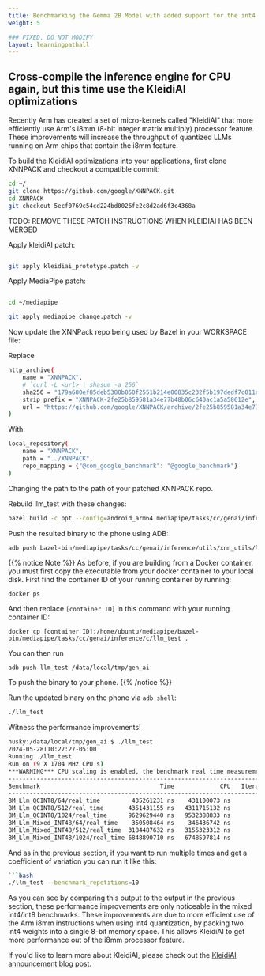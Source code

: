 ```yaml
---
title: Benchmarking the Gemma 2B Model with added support for the int4 kernels in KleidiAI via XNNPACK
weight: 5

### FIXED, DO NOT MODIFY
layout: learningpathall
---
```


## Cross-compile the inference engine for CPU again, but this time use the KleidiAI optimizations

Recently Arm has created a set of micro-kernels called "KleidiAI" that more efficiently use Arm's i8mm (8-bit integer matrix multiply) processor feature. These improvements will increase the throughput of quantized LLMs running on Arm chips that contain the i8mm feature.

To build the KleidiAI optimizations into your applications, first clone XNNPACK and checkout a compatible commit:

```bash
cd ~/
git clone https://github.com/google/XNNPACK.git
cd XNNPACK
git checkout 5ecf0769c54cd224bd0026fe2c8d2ad6f3c4368a
```

TODO: REMOVE THESE PATCH INSTRUCTIONS WHEN KLEIDIAI HAS BEEN MERGED

Apply kleidiAI patch:

```bash

git apply kleidiai_prototype.patch -v

```

Apply MediaPipe patch:

```bash

cd ~/mediapipe

git apply mediapipe_change.patch -v

```

Now update the XNNPack repo being used by Bazel in your WORKSPACE file:

Replace

```bash
http_archive(
    name = "XNNPACK",
    # `curl -L <url> | shasum -a 256`
    sha256 = "179a680ef85deb5380b850f2551b214e00835c232f5b197dedf7c011a6adf5a6",
    strip_prefix = "XNNPACK-2fe25b859581a34e77b48b06c640ac1a5a58612e",
    url = "https://github.com/google/XNNPACK/archive/2fe25b859581a34e77b48b06c640ac1a5a58612e.zip",
)
```

With:

```bash
local_repository(
    name = "XNNPACK",
    path = "../XNNPACK",
    repo_mapping = {"@com_google_benchmark": "@google_benchmark"}
)
```

Changing the path to the path of your patched XNNPACK repo.


Rebuild llm_test with these changes:

```bash
bazel build -c opt --config=android_arm64 mediapipe/tasks/cc/genai/inference/utils/xnn_utils:llm_test
```

Push the resulted binary to the phone using ADB:


```bash
adb push bazel-bin/mediapipe/tasks/cc/genai/inference/utils/xnn_utils/llm_test /data/local/tmp/gen_ai
```

{{% notice Note %}}
As before, if you are building from a Docker container, you must first copy the executable from your docker container to your local disk. First find the container ID of your running container by running:

```
docker ps
```

And then replace `[container ID]` in this command with your running container ID:

```
docker cp [container ID]:/home/ubuntu/mediapipe/bazel-bin/mediapipe/tasks/cc/genai/inference/c/llm_test .
```

You can then run

```
adb push llm_test /data/local/tmp/gen_ai
```

To push the binary to your phone.
{{% /notice %}}

Run the updated binary on the phone via `adb shell`:

```bash
./llm_test
```

Witness the performance improvements!

```bash
husky:/data/local/tmp/gen_ai $ ./llm_test
2024-05-28T10:27:27-05:00
Running ./llm_test
Run on (9 X 1704 MHz CPU s)
***WARNING*** CPU scaling is enabled, the benchmark real time measurements may be noisy and will incur extra overhead.
--------------------------------------------------------------------------------------------
Benchmark                                  Time             CPU   Iterations UserCounters...
--------------------------------------------------------------------------------------------
BM_Llm_QCINT8/64/real_time         435261231 ns    431100073 ns            2 items_per_second=147.038/s
BM_Llm_QCINT8/512/real_time       4351431155 ns   4311715132 ns            1 items_per_second=117.662/s
BM_Llm_QCINT8/1024/real_time      9629629440 ns   9532388833 ns            1 items_per_second=106.338/s
BM_Llm_Mixed_INT48/64/real_time    350508464 ns    346436742 ns            2 items_per_second=182.592/s
BM_Llm_Mixed_INT48/512/real_time  3184487632 ns   3155323312 ns            1 items_per_second=160.779/s
BM_Llm_Mixed_INT48/1024/real_time 6848890710 ns   6748597814 ns            1 items_per_second=149.513/s
```

And as in the previous section, if you want to run multiple times and get a coefficient of variation you can run it like this:

```bash
```bash
./llm_test --benchmark_repetitions=10
```

As you can see by comparing this output to the output in the previous section, these performance improvements are only noticeable in the mixed int4/int8 benchmarks. These improvements are due to more efficient use of the Arm i8mm instructions when using int4 quantization, by packing two int4 weights into a single 8-bit memory space. This allows KleidiAI to get more performance out of the i8mm processor feature.

If you'd like to learn more about KleidiAI, please check out the [KleidiAI announcement blog post](https://newsroom.arm.com/blog/arm-kleidi).
